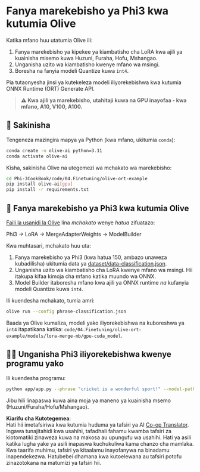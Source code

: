 <!--
CO_OP_TRANSLATOR_METADATA:
{
  "original_hash": "4164123a700fecd535d850f09506d72a",
  "translation_date": "2025-07-16T16:05:17+00:00",
  "source_file": "code/03.Finetuning/olive-ort-example/README.md",
  "language_code": "sw"
}
-->
# Fanya marekebisho ya Phi3 kwa kutumia Olive

Katika mfano huu utatumia Olive ili:

1. Fanya marekebisho ya kipekee ya kiambatisho cha LoRA kwa ajili ya kuainisha misemo kuwa Huzuni, Furaha, Hofu, Mshangao.
1. Unganisha uzito wa kiambatisho kwenye mfano wa msingi.
1. Boresha na fanyia modeli Quantize kuwa `int4`.

Pia tutaonyesha jinsi ya kutekeleza modeli iliyorekebishwa kwa kutumia ONNX Runtime (ORT) Generate API.

> **⚠️ Kwa ajili ya marekebisho, utahitaji kuwa na GPU inayofaa - kwa mfano, A10, V100, A100.**

## 💾 Sakinisha

Tengeneza mazingira mapya ya Python (kwa mfano, ukitumia `conda`):

```bash
conda create -n olive-ai python=3.11
conda activate olive-ai
```

Kisha, sakinisha Olive na utegemezi wa mchakato wa marekebisho:

```bash
cd Phi-3CookBook/code/04.Finetuning/olive-ort-example
pip install olive-ai[gpu]
pip install -r requirements.txt
```

## 🧪 Fanya marekebisho ya Phi3 kwa kutumia Olive
[Faili la usanidi la Olive](../../../../../code/03.Finetuning/olive-ort-example/phrase-classification.json) lina *mchakato* wenye *hatua* zifuatazo:

Phi3 -> LoRA -> MergeAdapterWeights -> ModelBuilder

Kwa muhtasari, mchakato huu uta:

1. Fanya marekebisho ya Phi3 (kwa hatua 150, ambazo unaweza kubadilisha) ukitumia data ya [dataset/data-classification.json](../../../../../code/03.Finetuning/olive-ort-example/dataset/dataset-classification.json).
1. Unganisha uzito wa kiambatisho cha LoRA kwenye mfano wa msingi. Hii itakupa kifaa kimoja cha mfano katika muundo wa ONNX.
1. Model Builder itaboresha mfano kwa ajili ya ONNX runtime *na* kufanyia modeli Quantize kuwa `int4`.

Ili kuendesha mchakato, tumia amri:

```bash
olive run --config phrase-classification.json
```

Baada ya Olive kumaliza, modeli yako iliyorekebishwa na kuboreshwa ya `int4` itapatikana katika: `code/04.Finetuning/olive-ort-example/models/lora-merge-mb/gpu-cuda_model`.

## 🧑‍💻 Unganisha Phi3 iliyorekebishwa kwenye programu yako

Ili kuendesha programu:

```bash
python app/app.py --phrase "cricket is a wonderful sport!" --model-path models/lora-merge-mb/gpu-cuda_model
```

Jibu hili linapaswa kuwa aina moja ya maneno ya kuainisha msemo (Huzuni/Furaha/Hofu/Mshangao).

**Kiarifu cha Kutotegemea**:  
Hati hii imetafsiriwa kwa kutumia huduma ya tafsiri ya AI [Co-op Translator](https://github.com/Azure/co-op-translator). Ingawa tunajitahidi kwa usahihi, tafadhali fahamu kwamba tafsiri za kiotomatiki zinaweza kuwa na makosa au upungufu wa usahihi. Hati ya asili katika lugha yake ya asili inapaswa kuchukuliwa kama chanzo cha mamlaka. Kwa taarifa muhimu, tafsiri ya kitaalamu inayofanywa na binadamu inapendekezwa. Hatubebei dhamana kwa kutoelewana au tafsiri potofu zinazotokana na matumizi ya tafsiri hii.